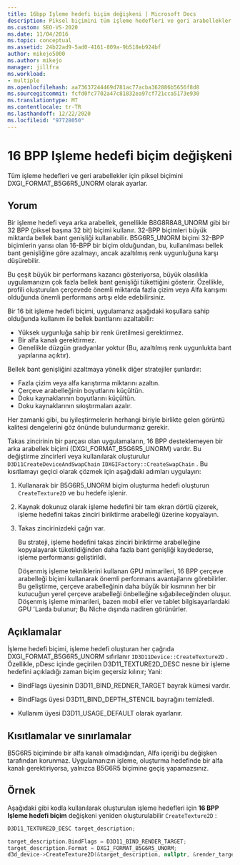 ```yaml
---
title: 16bpp Işleme hedefi biçim değişkeni | Microsoft Docs
description: Piksel biçimini tüm işleme hedefleri ve geri arabellekler için DXGI_FORMAT_B5G6R5_UNORM olarak ayarlayarak 16 bit/piksel (BPP) işleme hedefi biçim türevini uygulayın.
ms.custom: SEO-VS-2020
ms.date: 11/04/2016
ms.topic: conceptual
ms.assetid: 24b22ad9-5ad0-4161-809a-9b518eb924bf
author: mikejo5000
ms.author: mikejo
manager: jillfra
ms.workload:
- multiple
ms.openlocfilehash: aa73637244469d781ac77acba362886b5656f8d8
ms.sourcegitcommit: fcfd0fc7702a47c81832ea97cf721cca5173e930
ms.translationtype: MT
ms.contentlocale: tr-TR
ms.lasthandoff: 12/22/2020
ms.locfileid: "97728050"
---
```

# <a name="16-bpp-render-target-format-variant"></a>16 BPP Işleme hedefi biçim değişkeni
Tüm işleme hedefleri ve geri arabellekler için piksel biçimini DXGI_FORMAT_B5G6R5_UNORM olarak ayarlar.

## <a name="interpretation"></a>Yorum
 Bir işleme hedefi veya arka arabellek, genellikle B8G8R8A8_UNORM gibi bir 32 BPP (piksel başına 32 bit) biçimi kullanır. 32-BPP biçimleri büyük miktarda bellek bant genişliği kullanabilir. B5G6R5_UNORM biçimi 32-BPP biçimlerin yarısı olan 16-BPP bir biçim olduğundan, bu, kullanılması bellek bant genişliğine göre azalmayı, ancak azaltılmış renk uygunluğuna karşı düşürebilir.

 Bu çeşit büyük bir performans kazancı gösteriyorsa, büyük olasılıkla uygulamanızın çok fazla bellek bant genişliği tükettiğini gösterir. Özellikle, profili oluşturulan çerçevede önemli miktarda fazla çizim veya Alfa karışımı olduğunda önemli performans artışı elde edebilirsiniz.

Bir 16 bit işleme hedefi biçimi, uygulamanız aşağıdaki koşullara sahip olduğunda kullanım ile bellek bantlarını azaltabilir:
- Yüksek uygunluğa sahip bir renk üretilmesi gerektirmez.
- Bir alfa kanalı gerektirmez.
- Genellikle düzgün gradyanlar yoktur (Bu, azaltılmış renk uygunlukta bant yapılarına açıktır).

Bellek bant genişliğini azaltmaya yönelik diğer stratejiler şunlardır:
- Fazla çizim veya alfa karıştırma miktarını azaltın.
- Çerçeve arabelleğinin boyutlarını küçültün.
- Doku kaynaklarının boyutlarını küçültün.
- Doku kaynaklarının sıkıştırmaları azalır.

Her zamanki gibi, bu iyileştirmelerin herhangi biriyle birlikte gelen görüntü kalitesi dengelerini göz önünde bulundurmanız gerekir.

Takas zincirinin bir parçası olan uygulamaların, 16 BPP desteklemeyen bir arka arabellek biçimi (DXGI_FORMAT_B5G6R5_UNORM) vardır. Bu değiştirme zincirleri veya kullanılarak oluşturulur `D3D11CreateDeviceAndSwapChain` `IDXGIFactory::CreateSwapChain` . Bu kısıtlamayı geçici olarak çözmek için aşağıdaki adımları uygulayın:
1. Kullanarak bir B5G6R5_UNORM biçim oluşturma hedefi oluşturun `CreateTexture2D` ve bu hedefe işlenir.
2. Kaynak dokunuz olarak işleme hedefini bir tam ekran dörtlü çizerek, işleme hedefini takas zinciri biriktirme arabelleği üzerine kopyalayın.
3. Takas zincirinizdeki çağrı var.

   Bu strateji, işleme hedefini takas zinciri biriktirme arabelleğine kopyalayarak tüketildiğinden daha fazla bant genişliği kaydederse, işleme performansı geliştirildi.

   Döşenmiş işleme tekniklerini kullanan GPU mimarileri, 16 BPP çerçeve arabelleği biçimi kullanarak önemli performans avantajlarını görebilirler. Bu geliştirme, çerçeve arabelleğinin daha büyük bir kısmının her bir kutucuğun yerel çerçeve arabelleği önbelleğine sığabileceğinden oluşur. Döşenmiş işleme mimarileri, bazen mobil eller ve tablet bilgisayarlardaki GPU 'Larda bulunur; Bu Niche dışında nadiren görünürler.

## <a name="remarks"></a>Açıklamalar
 İşleme hedefi biçimi, işleme hedefi oluşturan her çağrıda DXGI_FORMAT_B5G6R5_UNORM sıfırlanır `ID3D11Device::CreateTexture2D` . Özellikle, pDesc içinde geçirilen D3D11_TEXTURE2D_DESC nesne bir işleme hedefini açıkladığı zaman biçim geçersiz kılınır; Yani:

- BindFlags üyesinin D3D11_BIND_REDNER_TARGET bayrak kümesi vardır.

- BindFlags üyesi D3D11_BIND_DEPTH_STENCIL bayrağını temizledi.

- Kullanım üyesi D3D11_USAGE_DEFAULT olarak ayarlanır.

## <a name="restrictions-and-limitations"></a>Kısıtlamalar ve sınırlamalar
 B5G6R5 biçiminde bir alfa kanalı olmadığından, Alfa içeriği bu değişken tarafından korunmaz. Uygulamanızın işleme, oluşturma hedefinde bir alfa kanalı gerektiriyorsa, yalnızca B5G6R5 biçimine geçiş yapamazsınız.

## <a name="example"></a>Örnek
 Aşağıdaki gibi kodla kullanılarak oluşturulan işleme hedefleri için **16 BPP Işleme hedefi biçim** değişkeni yeniden oluşturulabilir `CreateTexture2D` :

```cpp
D3D11_TEXTURE2D_DESC target_description;

target_description.BindFlags = D3D11_BIND_RENDER_TARGET;
target_description.Format = DXGI_FORMAT_B5G6R5_UNORM;
d3d_device->CreateTexture2D(&target_description, nullptr, &render_target);
```
